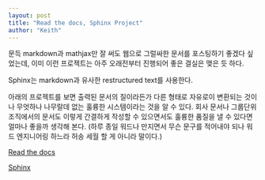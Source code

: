 ```yaml
---
layout: post
title: "Read the docs, Sphinx Project"
author: "Keith"
---
```



문득 markdown과 mathjax만 잘 써도 웹으로 그럴싸한 문서를 포스팅하기 좋겠다 싶었는데, 이미 이런 프로젝트는 아주 오래전부터 진행되어 좋은 결실은 맺은 듯 하다.




Sphinx는 markdown과 유사한 restructured text를 사용한다.




아래의 프로젝트를 보면 출력된 문서의 질이라든가 다른 형태로 자유로이 변환되는 것이나 무엇하나 나무랄데 없는 훌륭한 시스템이라는 것을 알 수 있다. 회사 문서나 그룹단위 조직에서의 문서도 이렇게 간결하게 작성할 수 있으면서도 훌륭한 품질을 낼 수 있다면 얼마나 좋을까 생각해 본다. (하루 종일 워드나 만지면서 무슨 문구를 적어내야 되나 워드 엔지니어링 하느라 허송 세월 할 게 아니라 말이다.)







[Read the docs ](https://readthedocs.org)





[Sphinx](http://sphinx-doc.org)



